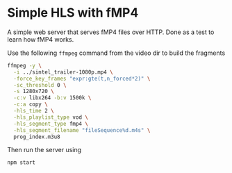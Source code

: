 # Simple HLS with fMP4

A simple web server that serves fMP4 files over HTTP. Done as a test to learn how fMP4 works.

Use the following `ffmpeg` command from the video dir to build the fragments
```sh
ffmpeg -y \
  -i ../sintel_trailer-1080p.mp4 \
  -force_key_frames "expr:gte(t,n_forced*2)" \
  -sc_threshold 0 \
  -s 1280x720 \
  -c:v libx264 -b:v 1500k \
  -c:a copy \
  -hls_time 2 \
  -hls_playlist_type vod \
  -hls_segment_type fmp4 \
  -hls_segment_filename "fileSequence%d.m4s" \
  prog_index.m3u8
```

Then run the server using
```sh
npm start
```